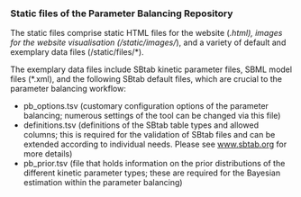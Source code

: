 ### Static files of the Parameter Balancing Repository ###

The static files comprise static HTML files for the website (*.html), images for the website visualisation (/static/images/*), and a variety of default and exemplary data files (/static/files/*).

The exemplary data files include SBtab kinetic parameter files, SBML model files (*.xml), and the following SBtab default files, which are crucial to the parameter balancing workflow:

- pb_options.tsv (customary configuration options of the parameter balancing; numerous settings of the tool can be changed via this file)
- definitions.tsv (definitions of the SBtab table types and allowed columns; this is required for the validation of SBtab files and can be extended according to individual needs. Please see www.sbtab.org for more details)
- pb_prior.tsv (file that holds information on the prior distributions of the different kinetic parameter types; these are required for the Bayesian estimation within the parameter balancing)